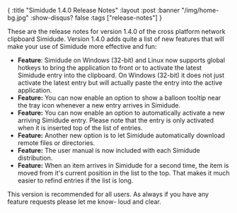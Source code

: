 {
  :title "Simidude 1.4.0 Release Notes"
  :layout :post
  :banner "/img/home-bg.jpg"
  :show-disqus? false
  :tags ["release-notes"]
}

These are the release notes for version 1.4.0 of the cross platform network clipboard Simidude. Version 1.4.0 adds quite a list of new features that will make your use of Simidude more effective and fun:

-   **Feature**: Simidude on Windows (32-bit) and Linux now supports global hotkeys to bring the application to front or to activate the latest Simidude entry into the clipboard. On Windows (32-bit) it does not just activate the latest entry but will actually paste the entry into the active application.
-   **Feature:** You can now enable an option to show a balloon tooltip near the tray icon whenever a new entry arrives in Simidude.
-   **Feature:** You can now enable an option to automatically activate a new arriving Simidude entry. Please note that the entry is only activated when it is inserted top of the list of entries.
-   **Feature:** Another new option is to let Simidude automatically download remote files or directories.
-   **Feature:** The user manual is now included with each Simidude distribution.
-   **Feature:** When an item arrives in Simidude for a second time, the item is moved from it's current position in the list to the top. That makes it much easier to refind entries if the list is long.

This version is recommended for all users. As always if you have any feature requests please let me know- loud and clear.
